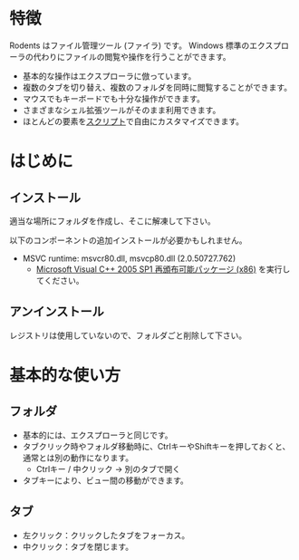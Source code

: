 # 特徴 #
Rodents はファイル管理ツール (ファイラ) です。 Windows 標準のエクスプローラの代わりにファイルの閲覧や操作を行うことができます。

  * 基本的な操作はエクスプローラに倣っています。
  * 複数のタブを切り替え、複数のフォルダを同時に閲覧することができます。
  * マウスでもキーボードでも十分な操作ができます。
  * さまざまなシェル拡張ツールがそのまま利用できます。
  * ほとんどの要素を[スクリプト](Script.md)で自由にカスタマイズできます。

# はじめに #

## インストール ##
適当な場所にフォルダを作成し、そこに解凍して下さい。

以下のコンポーネントの追加インストールが必要かもしれません。

  * MSVC runtime: msvcr80.dll, msvcp80.dll (2.0.50727.762)
    * [Microsoft Visual C++ 2005 SP1 再頒布可能パッケージ (x86)](http://www.microsoft.com/downloads/details.aspx?familyid=200B2FD9-AE1A-4A14-984D-389C36F85647&displaylang=ja) を実行してください。

## アンインストール ##
レジストリは使用していないので、フォルダごと削除して下さい。

# 基本的な使い方 #
## フォルダ ##
  * 基本的には、エクスプローラと同じです。
  * タブクリック時やフォルダ移動時に、CtrlキーやShiftキーを押しておくと、通常とは別の動作になります。
    * Ctrlキー / 中クリック → 別のタブで開く
  * タブキーにより、ビュー間の移動ができます。

## タブ ##
  * 左クリック：クリックしたタブをフォーカス。
  * 中クリック：タブを閉じます。